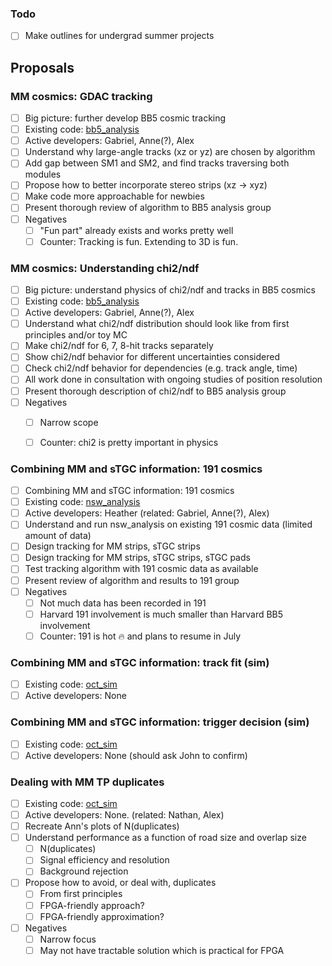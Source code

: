 ### Todo

- [ ] Make outlines for undergrad summer projects

## Proposals

### MM cosmics: GDAC tracking

- [ ] Big picture: further develop BB5 cosmic tracking
- [ ] Existing code: [bb5_analysis](https://gitlab.cern.ch/anwang/bb5_analysis)
- [ ] Active developers: Gabriel, Anne(?), Alex
- [ ] Understand why large-angle tracks (xz or yz) are chosen by algorithm
- [ ] Add gap between SM1 and SM2, and find tracks traversing both modules
- [ ] Propose how to better incorporate stereo strips (xz -> xyz)
- [ ] Make code more approachable for newbies
- [ ] Present thorough review of algorithm to BB5 analysis group
- [ ] Negatives
   - [ ] "Fun part" already exists and works pretty well
   - [ ] Counter: Tracking is fun. Extending to 3D is fun.

### MM cosmics: Understanding chi2/ndf

- [ ] Big picture: understand physics of chi2/ndf and tracks in BB5 cosmics
- [ ] Existing code: [bb5_analysis](https://gitlab.cern.ch/anwang/bb5_analysis)
- [ ] Active developers: Gabriel, Anne(?), Alex
- [ ] Understand what chi2/ndf distribution should look like from first principles and/or toy MC
- [ ] Make chi2/ndf for 6, 7, 8-hit tracks separately
- [ ] Show chi2/ndf behavior for different uncertainties considered
- [ ] Check chi2/ndf behavior for dependencies (e.g. track angle, time)
- [ ] All work done in consultation with ongoing studies of position resolution
- [ ] Present thorough description of chi2/ndf to BB5 analysis group
- [ ] Negatives
   - [ ] Narrow scope
   - [ ] Counter: chi2 is pretty important in physics


### Combining MM and sTGC information: 191 cosmics

- [ ] Combining MM and sTGC information: 191 cosmics
- [ ] Existing code: [nsw_analysis](https://gitlab.cern.ch/atlas-muon-nsw-tools/nsw_analysis)
- [ ] Active developers: Heather (related: Gabriel, Anne(?), Alex)
- [ ] Understand and run nsw_analysis on existing 191 cosmic data (limited amount of data)
- [ ] Design tracking for MM strips, sTGC strips
- [ ] Design tracking for MM strips, sTGC strips, sTGC pads
- [ ] Test tracking algorithm with 191 cosmic data as available
- [ ] Present review of algorithm and results to 191 group
- [ ] Negatives
   - [ ] Not much data has been recorded in 191
   - [ ] Harvard 191 involvement is much smaller than Harvard BB5 involvement
   - [ ] Counter: 191 is hot :fire: and plans to resume in July

### Combining MM and sTGC information: track fit (sim)

- [ ] Existing code: [oct_sim](https://github.com/sezata/oct_sim)
- [ ] Active developers: None

### Combining MM and sTGC information: trigger decision (sim)

- [ ] Existing code: [oct_sim](https://github.com/sezata/oct_sim)
- [ ] Active developers: None (should ask John to confirm)

### Dealing with MM TP duplicates

- [ ] Existing code: [oct_sim](https://github.com/sezata/oct_sim)
- [ ] Active developers: None. (related: Nathan, Alex)
- [ ] Recreate Ann's plots of N(duplicates)
- [ ] Understand performance as a function of road size and overlap size
   - [ ] N(duplicates)
   - [ ] Signal efficiency and resolution
   - [ ] Background rejection
- [ ] Propose how to avoid, or deal with, duplicates
   - [ ] From first principles
   - [ ] FPGA-friendly approach?
   - [ ] FPGA-friendly approximation?
- [ ] Negatives
   - [ ] Narrow focus
   - [ ] May not have tractable solution which is practical for FPGA
